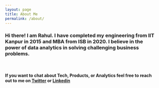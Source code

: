 ```yaml
---
layout: page
title: About Me
permalink: /about/
---
```

### Hi there! I am Rahul. I have completed my engineering from IIT Kanpur in 2015 and MBA from ISB in 2020. I believe in the power of data analytics in solving challenging business problems.
<br/>

#### If you want to chat about Tech, Products, or Analytics feel free to reach out to me on <a href="https://twitter.com/rahuls0959">Twitter</a> or <a href="https://www.linkedin.com/in/rahuls0959/">Linkedin</a>

